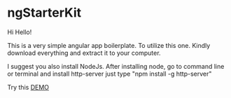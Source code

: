 # ngStarterKit

Hi Hello!

This is a very simple angular app boilerplate.
To utilize this one. Kindly download everything and extract it to your computer.

I suggest you also install NodeJs.
After installing node, go to command line or terminal and install http-server just type "npm install -g http-server"

Try this [DEMO](https://danielfpadilla.github.io/ngStarterKit/#/chat)
